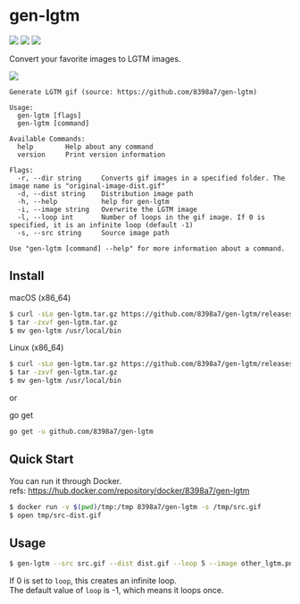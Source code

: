 # gen-lgtm

![](https://github.com/8398a7/gen-lgtm/workflows/release/badge.svg)
![](https://img.shields.io/github/license/8398a7/gen-lgtm?color=brightgreen)
![](https://img.shields.io/github/v/release/8398a7/gen-lgtm?color=brightgreen)

Convert your favorite images to LGTM images.

![](https://user-images.githubusercontent.com/8043276/89729643-a229d980-da72-11ea-9264-5c537cd64826.gif)

```
Generate LGTM gif (source: https://github.com/8398a7/gen-lgtm)

Usage:
  gen-lgtm [flags]
  gen-lgtm [command]

Available Commands:
  help        Help about any command
  version     Print version information

Flags:
  -r, --dir string     Converts gif images in a specified folder. The image name is "original-image-dist.gif"
  -d, --dist string    Distribution image path
  -h, --help           help for gen-lgtm
  -i, --image string   Overwrite the LGTM image
  -l, --loop int       Number of loops in the gif image. If 0 is specified, it is an infinite loop (default -1)
  -s, --src string     Source image path

Use "gen-lgtm [command] --help" for more information about a command.
```

## Install

macOS (x86_64)

```bash
$ curl -sLo gen-lgtm.tar.gz https://github.com/8398a7/gen-lgtm/releases/latest/download/gen-lgtm_Darwin_x86_64.tar.gz
$ tar -zxvf gen-lgtm.tar.gz
$ mv gen-lgtm /usr/local/bin
```

Linux (x86_64)

```bash
$ curl -sLo gen-lgtm.tar.gz https://github.com/8398a7/gen-lgtm/releases/latest/download/gen-lgtm_Linux_x86_64.tar.gz
$ tar -zxvf gen-lgtm.tar.gz
$ mv gen-lgtm /usr/local/bin
```

or

go get

```bash
go get -u github.com/8398a7/gen-lgtm
```

## Quick Start

You can run it through Docker.  
refs: https://hub.docker.com/repository/docker/8398a7/gen-lgtm

```bash
$ docker run -v $(pwd)/tmp:/tmp 8398a7/gen-lgtm -s /tmp/src.gif
$ open tmp/src-dist.gif
```

## Usage

```bash
$ gen-lgtm --src src.gif --dist dist.gif --loop 5 --image other_lgtm.png
```

If 0 is set to `loop`, this creates an infinite loop.  
The default value of `loop` is -1, which means it loops once.
